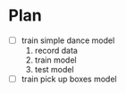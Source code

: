 # Plan
- [ ] train simple dance model
  1. record data
  2. train model
  3. test model 
-[ ] train pick up boxes model